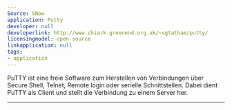 ```yaml
---
Source: SNow
application: Putty
developer: null
developerlink: http://www.chiark.greenend.org.uk/~sgtatham/putty/
licensingmodel: open source
linkapplication: null
tags:
- application
---
```

PuTTY ist eine freie Software zum Herstellen von Verbindungen über Secure Shell, Telnet, Remote login oder serielle Schnittstellen. Dabei dient PuTTY als Client und stellt die Verbindung zu einem Server her. 

---
